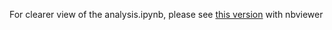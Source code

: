 For clearer view of the analysis.ipynb, please see [this version](http://nbviewer.jupyter.org/github/ivyWANG958/python-data-analusis/blob/master/assignment2/GoogleAnalysis.ipynb)
 with nbviewer
